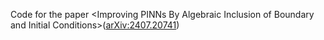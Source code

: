 
Code for the paper \<Improving PINNs By Algebraic Inclusion of Boundary and Initial Conditions>([arXiv:2407.20741](https://arxiv.org/abs/2407.20741))
